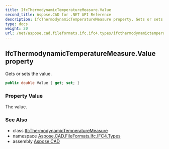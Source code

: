 ```yaml
---
title: IfcThermodynamicTemperatureMeasure.Value
second_title: Aspose.CAD for .NET API Reference
description: IfcThermodynamicTemperatureMeasure property. Gets or sets the value
type: docs
weight: 20
url: /net/aspose.cad.fileformats.ifc.ifc4.types/ifcthermodynamictemperaturemeasure/value/
---
```

## IfcThermodynamicTemperatureMeasure.Value property

Gets or sets the value.

```csharp
public double Value { get; set; }
```

### Property Value

The value.

### See Also

* class [IfcThermodynamicTemperatureMeasure](../)
* namespace [Aspose.CAD.FileFormats.Ifc.IFC4.Types](../../ifcthermodynamictemperaturemeasure/)
* assembly [Aspose.CAD](../../../)


